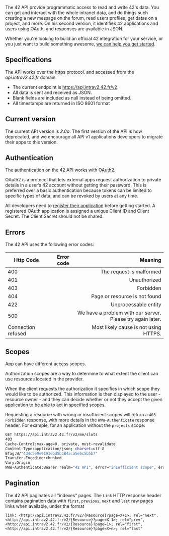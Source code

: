 The 42 API provide programmatic access to read and write 42's data. You can get and interact with the whole intranet data, and do things such creating a new message on the forum, read users profiles, get datas on a project, and more.
On his second version, it identifies 42 applications and users using OAuth, and responses are available in JSON.

Whether you're looking to build an official 42 integration for your service, or you just want to build something awesome, [we can help you get started](/apidoc/guides/getting_started).




Specifications
--------------

The API works over the https protocol. and accessed from the *api.intrav2.42.fr* domain.

- The current endpoint is https://api.intrav2.42.fr/v2.
- All data is sent and received as JSON.
- Blank fields are included as null instead of being omitted.
- All timestamps are returned in ISO 8601 format




Current version
----------------

The current API version is *2.0a*. The first version of the API is now deprecated, and we encourage all API v1 applications developers to migrate their apps to this version.




Authentication
----------------

The authentication on the 42 API works with [OAuth2](http://oauth.net/2/).

OAuth2 is a protocol that lets external apps request authorization to private details in a user’s 42 account without getting their password. This is preferred over a basic authentication because tokens can be limited to specific types of data, and can be revoked by users at any time.

All developers need to [register their application](https://profile.intrav2.42.fr/oauth/applications/new) before getting started. A registered OAuth application is assigned a unique Client ID and Client Secret. The Client Secret should not be shared.




Errors
----------------

The 42 API uses the following error codes:

| Http Code | Error code | Meaning |
|-----------|-----------:|--------:|
| 400       |            | The request is malformed |
| 401       |            | Unauthorized |
| 403       |            | Forbidden|
| 404       |            | Page or resource is not found|
| 422       |            | Unprocessable entity|
| 500       |            | We have a problem with our server. Please try again later.|
| Connection refused       |            |Most likely cause is not using HTTPS. |




Scopes
----------------

App can have different access scopes.

Authorization scopes are a way to determine to what extent the client can use resources located in the provider.

When the client requests the authorization it specifies in which scope they would like to be authorized. This information is then displayed to the user - resource owner - and they can decide whether or not they accept the given application to be able to act in specified scopes.

Requesting a resource with wrong or insufficient scopes will return a `403 Forbidden` response, with more details in the `WWW-Authenticate` response header. For example, for an application without the `projects` scope:

```sh
GET https://api.intrav2.42.fr/v2/me/slots
403
Cache-Control:max-age=0, private, must-revalidate
Content-Type:application/json; charset=utf-8
ETag:W/"4d4c5e9e9191ebd5b384aca5e6c5b5b7"
Transfer-Encoding:chunked
Vary:Origin
WWW-Authenticate:Bearer realm="42 API", error="insufficient scope", error_description="The action need the following scopes: [projects]"
```




Pagination
----------------

The 42 API paginates all "indexes" pages.
The `Link` HTTP response header contains pagination data with `first`, `previous`, `next` and `last` raw pages links when available, under the format

```
link: <http://api.intrav2.42.fr/v2/{Resource}?page=X+1>; rel="next", <http://api.intrav2.42.fr/v2/{Resource}?page=X-1>; rel="prev", <http://api.intrav2.42.fr/v2/{Resource}?page=1>; rel="first", <http://api.intrav2.42.fr/v2/{Resource}?page=X+n>; rel="last"
```




    





